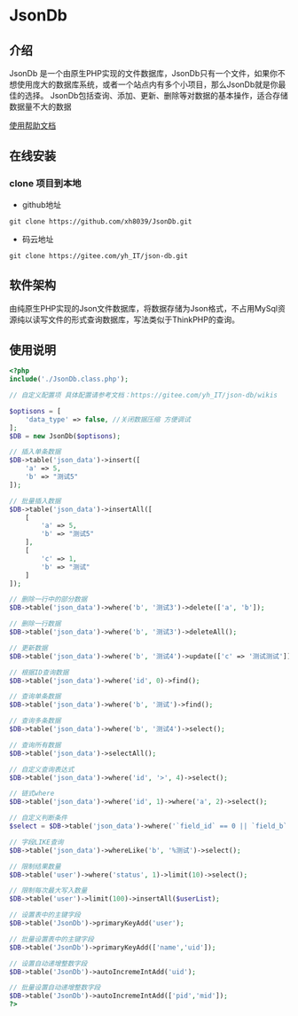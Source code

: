 # JsonDb

## 介绍
JsonDb 是一个由原生PHP实现的文件数据库，JsonDb只有一个文件，如果你不想使用庞大的数据库系统，或者一个站点内有多个小项目，那么JsonDb就是你最佳的选择。 JsonDb包括查询、添加、更新、删除等对数据的基本操作，适合存储数据量不大的数据

[使用帮助文档](https://gitee.com/yh_IT/json-db/wikis)

## 在线安装
### clone 项目到本地
- github地址
```
git clone https://github.com/xh8039/JsonDb.git
```
- 码云地址
```
git clone https://gitee.com/yh_IT/json-db.git
```

## 软件架构
由纯原生PHP实现的Json文件数据库，将数据存储为Json格式，不占用MySql资源纯以读写文件的形式查询数据库，写法类似于ThinkPHP的查询。

## 使用说明

```php
<?php
include('./JsonDb.class.php');

// 自定义配置项 具体配置请参考文档：https://gitee.com/yh_IT/json-db/wikis

$optisons = [
	'data_type' => false, //关闭数据压缩 方便调试
];
$DB = new JsonDb($optisons);

// 插入单条数据
$DB->table('json_data')->insert([
	'a' => 5,
	'b' => "测试5"
]);

// 批量插入数据
$DB->table('json_data')->insertAll([
	[
		'a' => 5,
		'b' => "测试5"
	],
	[
		'c' => 1,
		'b' => "测试"
	]
]);

// 删除一行中的部分数据
$DB->table('json_data')->where('b', '测试3')->delete(['a', 'b']);

// 删除一行数据
$DB->table('json_data')->where('b', '测试3')->deleteAll();

// 更新数据
$DB->table('json_data')->where('b', '测试4')->update(['c' => '测试测试']);

// 根据ID查询数据
$DB->table('json_data')->where('id', 0)->find();

// 查询单条数据
$DB->table('json_data')->where('b', '测试')->find();

// 查询多条数据
$DB->table('json_data')->where('b', '测试4')->select();

// 查询所有数据
$DB->table('json_data')->selectAll();

// 自定义查询表达式
$DB->table('json_data')->where('id', '>', 4)->select();

// 链式where
$DB->table('json_data')->where('id', 1)->where('a', 2)->select();

// 自定义判断条件
$select = $DB->table('json_data')->where('`field_id` == 0 || `field_b` == `测试4`')->select();

// 字段LIKE查询
$DB->table('json_data')->whereLike('b', '%测试')->select();

// 限制结果数量
$DB->table('user')->where('status', 1)->limit(10)->select();

// 限制每次最大写入数量
$DB->table('user')->limit(100)->insertAll($userList);

// 设置表中的主键字段
$DB->table('JsonDb')->primaryKeyAdd('user');

// 批量设置表中的主键字段
$DB->table('JsonDb')->primaryKeyAdd(['name','uid']);

// 设置自动递增整数字段
$DB->table('JsonDb')->autoIncremeIntAdd('uid');

// 批量设置自动递增整数字段
$DB->table('JsonDb')->autoIncremeIntAdd(['pid','mid']);
?>
```
